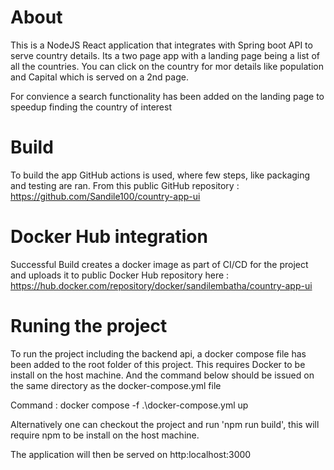 # About

This is a NodeJS React application that integrates with Spring boot API to serve country details. Its a two page app with a landing page being a list of all the countries. You can click on the country for mor details like population and Capital which is served on a 2nd page.

For convience a search functionality has been added on the landing page to speedup finding the country of interest

# Build

To build the app GitHub actions is used, where few steps, like packaging and testing are ran. From this public GitHub repository : https://github.com/Sandile100/country-app-ui

# Docker Hub integration

Successful Build creates a docker image as part of CI/CD for the project and uploads it to public Docker Hub repository here : https://hub.docker.com/repository/docker/sandilembatha/country-app-ui

# Runing the project

To run the project including the backend api, a docker compose file has been added to the root folder of this project. This requires Docker to be install on the host machine. And the command below should be issued on the same directory as the docker-compose.yml file 

Command : docker compose -f .\docker-compose.yml up

Alternatively one can checkout the project and run 'npm run build', this will require npm to be install on the host machine.

The application will then be served on http:localhost:3000
